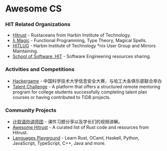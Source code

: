 # Awesome CS

### HIT Related Organizations

- [Hitrust](https://github.com/h1trust) - Rustaceans from Harbin Institute of Technology.
- [λ Magic](https://github.com/lambda-magic) - Functional Programming, Type Theory, Magical Spells.
- [HITLUG](https://github.com/hitlug) - Harbin Institute of Technology \*nix User Group and Mirrors Maintaining.
- [School of Software, HIT](https://github.com/HIT-SE) - Software Engineering resources sharing.

### Activities and Competitions

- [Hackergame](https://git.lug.ustc.edu.cn/totoroyyw/hackergame-2020/-/tree/master) - 中国科学技术大学信息安全大赛，与哈工大各俱乐部联合举办
- [Talent Challenge](https://github.com/pingcap/talent-plan/blob/master/talent-challenge-program) - A platform that offers a structured remote mentoring program for college students successfully completing talent plan courses or having contributed to TiDB projects.

### Community Projects

- [计软语你讲师团](https://github.com/hitergszf/Awesome-HITWH-Resources-Sharing) - 课件习题分享以及学长们的视频讲解。
- [Awesome Hitrust](https://github.com/h1trust/awesome-hit-rust) - A curated list of Rust code and resources from Hitrust.
- [Languages Playground](https://github.com/raptazure/playground) - Learn Rust, OCaml, Haskell, Python, JavaScript, TypeScript, C++, Java and more.
